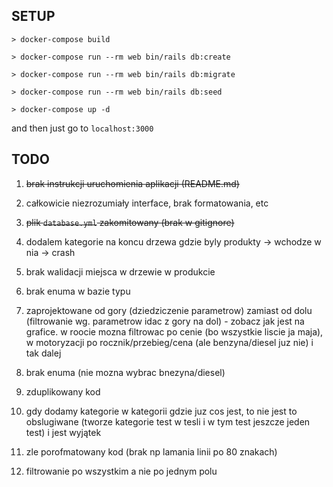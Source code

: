 ## SETUP

`> docker-compose build`

`> docker-compose run --rm web bin/rails db:create`

`> docker-compose run --rm web bin/rails db:migrate`

`> docker-compose run --rm web bin/rails db:seed`

`> docker-compose up -d`

and then just go to `localhost:3000`

## TODO

1. ~~brak instrukcji uruchomienia aplikacji (README.md)~~

2. całkowicie niezrozumiały interface, brak formatowania, etc

3. ~~plik `database.yml` zakomitowany (brak w gitignore)~~

4. dodalem kategorie na koncu drzewa gdzie byly produkty -> wchodze w nia -> crash

5. brak walidacji miejsca w drzewie w produkcie

6. brak enuma w bazie typu

7. zaprojektowane od gory (dziedziczenie parametrow) zamiast od dolu (filtrowanie wg. parametrow idac z gory na dol) - zobacz jak jest na grafice. w roocie mozna filtrowac po cenie (bo wszystkie liscie ja maja), w motoryzacji po rocznik/przebieg/cena (ale benzyna/diesel juz nie) i tak dalej

8. brak enuma (nie mozna wybrac bnezyna/diesel)

9. zduplikowany kod

10. gdy dodamy kategorie w kategorii gdzie juz cos jest, to nie jest to obslugiwane (tworze kategorie test w tesli i w tym test jeszcze jeden test) i jest wyjątek

11. zle porofmatowany kod (brak np lamania linii po 80 znakach)

12. filtrowanie po wszystkim a nie po jednym polu
